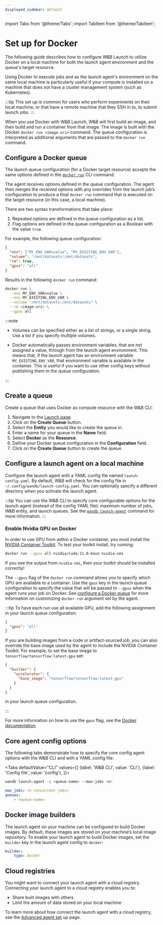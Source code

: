 ```yaml
---
displayed_sidebar: default
---
```


import Tabs from '@theme/Tabs';
import TabItem from '@theme/TabItem';

# Set up for Docker

The following guide describes how to configure W&B Launch to utilize Docker on a local machine for both the launch agent environment and the queue's target resource.

Using Docker to execute jobs and as the launch agent's environment on the same local machine is particularly useful if your compute is installed on a machine that does not have a cluster management system (such as Kubernetes).

:::tip
This set up is common for users who perform experiments on their local machine, or that have a remote machine that they SSH in to, to submit launch jobs.
:::

When you use Docker with W&B Launch, W&B will first build an image, and then build and run a container from that image. The image is built with the Docker `docker run <image-uri>` command. The queue configuration is interpreted as additional arguments that are passed to the `docker run` command.

<!-- Future: Insert diagram -->

## Configure a Docker queue

<!-- The launch queue configuration for a Docker target compute resource accepts the same options defined for the [docker run command](https://www.notion.so/Set-up-for-Docker-e784819393af47e3bba43c648abc67cb?pvs=21). W&B Launch will take the launch queue's configuration you define and reformat it execute the `docker run` command. There are two transformations that take place: -->

The launch queue configuration (for a Docker target resource) accepts the same options defined in the [`docker run`](../../ref/cli/wandb-docker-run.md) CLI command.

The agent receives options defined in the queue configuration. The agent then merges the received options with any overrides from the launch job’s configuration to produce a final `docker run` command that is executed on the target resource (in this case, a local machine).

There are two syntax transformations that take place:

1. Repeated options are defined in the queue configuration as a list.
2. Flag options are defined in the queue configuration as a Boolean with the value `true`.

For example, the following queue configuration:

```json
{
  "env": ["MY_ENV_VAR=value", "MY_EXISTING_ENV_VAR"],
  "volume": "/mnt/datasets:/mnt/datasets",
  "rm": true,
  "gpus": "all"
}
```

Results in the following `docker run` command:

```bash
docker run \
  --env MY_ENV_VAR=value \
  --env MY_EXISTING_ENV_VAR \
  --volume "/mnt/datasets:/mnt/datasets" \
  --rm <image-uri> \
  --gpus all
```

:::note

- Volumes can be specified either as a list of strings, or a single string. Use a list if you specify multiple volumes.

- Docker automatically passes environment variables, that are not assigned a value, through from the launch agent environment. This means that, if the launch agent has an environment variable `MY_EXISTING_ENV_VAR`, that environment variable is available in the container. This is useful if you want to use other config keys without publishing them in the queue configuration.

:::

## Create a queue

Create a queue that uses Docker as compute resource with the W&B CLI:

1. Navigate to the [Launch page](https://wandb.ai/launch).
2. Click on the **Create Queue** button.
3. Select the **Entity** you would like to create the queue in.
4. Enter a name for your queue in the **Name** field.
5. Select **Docker** as the **Resource**.
6. Define your Docker queue configuration in the **Configuration** field.
7. Click on the **Create Queue** button to create the queue.

## Configure a launch agent on a local machine

Configure the launch agent with a YAML config file named `launch-config.yaml`. By default, W&B will check for the config file in `~/.config/wandb/launch-config.yaml`. You can optionally specify a different directory when you activate the launch agent.

:::tip
You can use the W&B CLI to specify core configurable options for the launch agent (instead of the config YAML file): maximum number of jobs, W&B entity, and launch queues. See the [`wandb launch-agent`](../../ref/cli/wandb-launch-agent.md) command for more information.
:::

### Enable Nvidia GPU on Docker

In order to use GPU from within a Docker container, you must install the [NVIDIA Container Toolkit](https://docs.nvidia.com/datacenter/cloud-native/container-toolkit/install-guide.html#docker). To test your toolkit install, try running:

```bash
docker run --gpus all nvidia/cuda:11.0-base nvidia-smi
```

If you see the output from `nvidia-smi`, then your toolkit should be installed correctly!

The `--gpus` flag of the `docker run` command allows you to specify which GPU are available to a container.
Use the `gpus` key in the launch queue configuration to specify the value that will be passed to `--gpus` when the agent runs your job on Docker. See [configure a Docker queue](#configure-a-docker-queue) for more information on customizing `docker run` argument set by the agent.

:::tip
To have each run use all available GPU, add the following assignment in your launch queue configuration:

```json
{
  "gpus": "all"
}
```

If you are building images from a code or artifact-sourced job, you can also override the base image used by the agent to include the NVIDIA Container Toolkit. For example, to set the base image to `tensorflow/tensorflow:latest-gpu` set:

```json
{
  "builder": {
    "accelerator": {
      "base_image": "tensorflow/tensorflow:latest-gpu"
    }
  }
}
```

in your launch queue configuration.

:::

For more information on how to use the `gpus` flag, see the [Docker documentation](https://docs.docker.com/config/containers/resource_constraints/#gpu).

## Core agent config options

The following tabs demonstrate how to specify the core config agent options with the W&B CLI and with a YAML config file:

<Tabs
defaultValue="CLI"
values={[
{label: 'W&B CLI', value: 'CLI'},
{label: 'Config file', value: 'config'},
]}>
<TabItem value="CLI">

```bash
wandb launch-agent -q <queue-name> --max-jobs <n>
```

  </TabItem>
  <TabItem value="config">

```yaml title="launch-config.yaml"
max_jobs: <n concurrent jobs>
queues:
	- <queue-name>
```

  </TabItem>
</Tabs>

## Docker image builders

The launch agent on your machine can be configured to build Docker images. By default, these images are stored on your machine’s local image repository. To enable your launch agent to build Docker images, set the `builder` key in the launch agent config to `docker`:

```yaml title="launch-config.yaml"
builder:
	type: docker
```

## Cloud registries

You might want to connect your launch agent with a cloud registry. Connecting your launch agent to a cloud registry enables you to:

- Share built images with others
- Limit the amount of data stored on your local machine

To learn more about how connect the launch agent with a cloud registry, see the [Advanced agent set](./setup-agent-advanced.md) up page.
